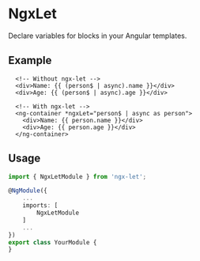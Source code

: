 # NgxLet

Declare variables for blocks in your Angular templates.

## Example

```angular2html
  <!-- Without ngx-let -->
  <div>Name: {{ (person$ | async).name }}</div>
  <div>Age: {{ (person$ | async).age }}</div>

  <!-- With ngx-let -->
  <ng-container *ngxLet="person$ | async as person">
    <div>Name: {{ person.name }}</div>
    <div>Age: {{ person.age }}</div>
  </ng-container>
```

## Usage

```typescript
import { NgxLetModule } from 'ngx-let';

@NgModule({
    ...
    imports: [
        NgxLetModule
    ]
    ...
})
export class YourModule {
}
```
